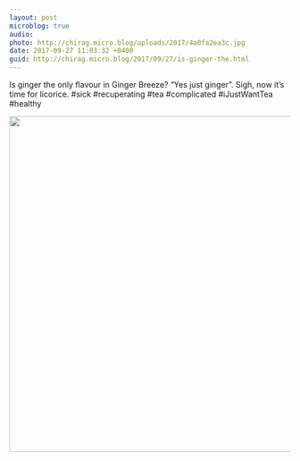 ```yaml
---
layout: post
microblog: true
audio: 
photo: http://chirag.micro.blog/uploads/2017/4a0fa2ea3c.jpg
date: 2017-09-27 11:03:32 +0400
guid: http://chirag.micro.blog/2017/09/27/is-ginger-the.html
---
```

Is ginger the only flavour in Ginger Breeze? “Yes just ginger”. Sigh, now it’s time for licorice. #sick #recuperating #tea #complicated #iJustWantTea #healthy

<img src="http://chirag.micro.blog/uploads/2017/4a0fa2ea3c.jpg" width="600" height="600" />
